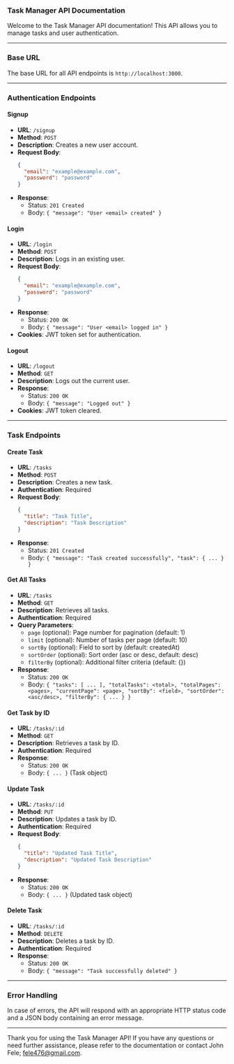 ### Task Manager API Documentation

Welcome to the Task Manager API documentation! This API allows you to manage tasks and user authentication.

---

### Base URL

The base URL for all API endpoints is `http://localhost:3000`.

---

### Authentication Endpoints

#### Signup
- **URL**: `/signup`
- **Method**: `POST`
- **Description**: Creates a new user account.
- **Request Body**:
  ```json
  {
    "email": "example@example.com",
    "password": "password"
  }
  ```
- **Response**:
  - Status: `201 Created`
  - Body: `{ "message": "User <email> created" }`

#### Login
- **URL**: `/login`
- **Method**: `POST`
- **Description**: Logs in an existing user.
- **Request Body**:
  ```json
  {
    "email": "example@example.com",
    "password": "password"
  }
  ```
- **Response**:
  - Status: `200 OK`
  - Body: `{ "message": "User <email> logged in" }`
- **Cookies**: JWT token set for authentication.

#### Logout
- **URL**: `/logout`
- **Method**: `GET`
- **Description**: Logs out the current user.
- **Response**:
  - Status: `200 OK`
  - Body: `{ "message": "Logged out" }`
- **Cookies**: JWT token cleared.

---

### Task Endpoints

#### Create Task
- **URL**: `/tasks`
- **Method**: `POST`
- **Description**: Creates a new task.
- **Authentication**: Required
- **Request Body**:
  ```json
  {
    "title": "Task Title",
    "description": "Task Description"
  }
  ```
- **Response**:
  - Status: `201 Created`
  - Body: `{ "message": "Task created successfully", "task": { ... } }`

#### Get All Tasks
- **URL**: `/tasks`
- **Method**: `GET`
- **Description**: Retrieves all tasks.
- **Authentication**: Required
- **Query Parameters**:
  - `page` (optional): Page number for pagination (default: 1)
  - `limit` (optional): Number of tasks per page (default: 10)
  - `sortBy` (optional): Field to sort by (default: createdAt)
  - `sortOrder` (optional): Sort order (asc or desc, default: desc)
  - `filterBy` (optional): Additional filter criteria (default: {})
- **Response**:
  - Status: `200 OK`
  - Body: `{ "tasks": [ ... ], "totalTasks": <total>, "totalPages": <pages>, "currentPage": <page>, "sortBy": <field>, "sortOrder": <asc/desc>, "filterBy": { ... } }`

#### Get Task by ID
- **URL**: `/tasks/:id`
- **Method**: `GET`
- **Description**: Retrieves a task by ID.
- **Authentication**: Required
- **Response**:
  - Status: `200 OK`
  - Body: `{ ... }` (Task object)

#### Update Task
- **URL**: `/tasks/:id`
- **Method**: `PUT`
- **Description**: Updates a task by ID.
- **Authentication**: Required
- **Request Body**:
  ```json
  {
    "title": "Updated Task Title",
    "description": "Updated Task Description"
  }
  ```
- **Response**:
  - Status: `200 OK`
  - Body: `{ ... }` (Updated task object)

#### Delete Task
- **URL**: `/tasks/:id`
- **Method**: `DELETE`
- **Description**: Deletes a task by ID.
- **Authentication**: Required
- **Response**:
  - Status: `200 OK`
  - Body: `{ "message": "Task successfully deleted" }`

---

### Error Handling

In case of errors, the API will respond with an appropriate HTTP status code and a JSON body containing an error message.

---

Thank you for using the Task Manager API! If you have any questions or need further assistance, please refer to the documentation or contact John Fele; fele476@gmail.com.